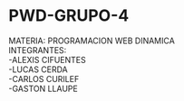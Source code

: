 # PWD-GRUPO-4
MATERIA: PROGRAMACION WEB DINAMICA <br>
INTEGRANTES:<br>
-ALEXIS CIFUENTES <br>
-LUCAS CERDA <br>
-CARLOS CURILEF <br>
-GASTON LLAUPE <br>
